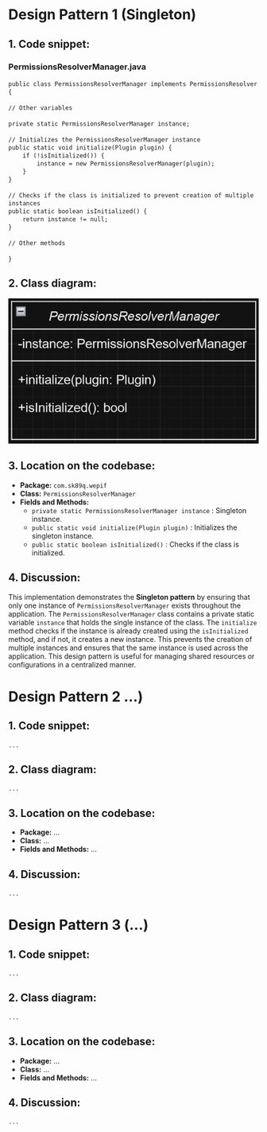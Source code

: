 # Design Pattern 1 (Singleton)

## 1. Code snippet:

### PermissionsResolverManager.java
    public class PermissionsResolverManager implements PermissionsResolver {

    // Other variables

    private static PermissionsResolverManager instance;

    // Initializes the PermissionsResolverManager instance
    public static void initialize(Plugin plugin) {
        if (!isInitialized()) {
            instance = new PermissionsResolverManager(plugin);
        }
    }

    // Checks if the class is initialized to prevent creation of multiple instances
    public static boolean isInitialized() {
        return instance != null;
    }

    // Other methods

    }

## 2. Class diagram:

![PermissionsResolverManager](PermissionsResolverManager.png)

## 3. Location on the codebase:

- **Package:** `com.sk89q.wepif`
- **Class:** `PermissionsResolverManager`
- **Fields and Methods:**
    - `private static PermissionsResolverManager instance` : Singleton instance.
    - `public static void initialize(Plugin plugin)` : Initializes the singleton instance.
    - `public static boolean isInitialized()` : Checks if the class is initialized.

## 4. Discussion:

This implementation demonstrates the **Singleton pattern** by ensuring that only one instance of
`PermissionsResolverManager` exists throughout the application. The `PermissionsResolverManager`
class contains a private static variable `instance` that holds the single instance of the class.
The `initialize` method checks if the instance is already created using the `isInitialized` method,
and if not, it creates a new instance. This prevents the creation of multiple instances and ensures
that the same instance is used across the application. This design pattern is useful for managing shared
resources or configurations in a centralized manner.

# Design Pattern 2 ...)

## 1. Code snippet:

    ...

## 2. Class diagram:

    ...

## 3. Location on the codebase:

- **Package:** ...
- **Class:** ...
- **Fields and Methods:** ...

## 4. Discussion:

    ...

# Design Pattern 3 (...)

## 1. Code snippet:

    ...

## 2. Class diagram:

    ...

## 3. Location on the codebase:

- **Package:** ...
- **Class:** ...
- **Fields and Methods:** ...

## 4. Discussion:

    ...

